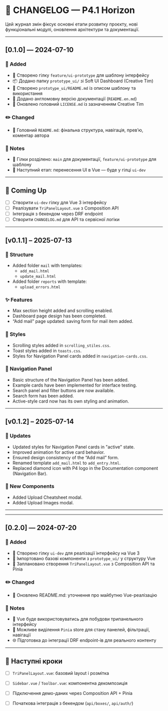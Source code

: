 # 📝 CHANGELOG — P4.1 Horizon

Цей журнал змін фіксує основні етапи розвитку проєкту, нові функціональні модулі, оновлення архітектури та документації.

---

## [0.1.0] — 2024-07-10

### 🚀 Added
- 📁 Створено гілку `feature/ui-prototype` для шаблону інтерфейсу
- 📦 Додано папку `prototype_ui/` зі Soft UI Dashboard (Creative Tim)
- 📝 Створено `prototype_ui/README.md` із описом шаблону та використання
- 📘 Додано англомовну версію документації (`README.en.md`)
- 📄 Оновлено головний `LICENSE.md` із зазначенням Creative Tim

### ✏️ Changed
- 🧾 Головний `README.md`: фінальна структура, навігація, прев’ю, коментар автора

### 📌 Notes
- 🔱 Гілки розділено: `main` для документації, `feature/ui-prototype` для шаблону
- 🎨 Наступний етап: перенесення UI в Vue — буде у гілці `ui-dev`

---

## 🔮 Coming Up

- [ ] Створити `ui-dev` гілку для Vue 3 інтерфейсу
- [ ] Реалізувати `TriPanelLayout.vue` з Composition API
- [ ] Інтеграція з бекендом через DRF endpoint
- [ ] Створити `CHANGELOG.md` для API та сервісної логіки

---

## [v0.1.1] – 2025-07-13

### 📁 Structure
- Added folder `mail` with templates:
  - `add_mail.html`
  - `update_mail.html`
- Added folder `reports` with template:
  - `upload_errors.html`

### ✨ Features
- Max section height added and scrolling enabled.
- Dashboard page design has been completed.
- “Add mail” page updated: saving form for mail item added.

### 🎨 Styles
- Scrolling styles added in `scrolling_stiles.css`.
- Toast styles added in `toasts.css`.
- Styles for Navigation Panel cards added in `navigation-cards.css`.

### 🧭 Navigation Panel
- Basic structure of the Navigation Panel has been added.
- Example cards have been implemented for interface testing.
- Search panel and filter buttons are now available.
- Search form has been added.
- Active-style card now has its own styling and animation.

---

## [v0.1.2] – 2025-07-14

### 🔧 Updates
- Updated styles for Navigation Panel cards in "active" state.
- Improved animation for active card behavior.
- Ensured design consistency of the “Add mail” form.
- Renamed template `add_mail.html` to `add_entry.html`.
- Replaced diamond icon with P4 logo in the Documentation component (Navigation Bar).

### 🚀 New Components
- Added Upload Cheatsheet modal.
- Added Upload Images modal.

---

---

## [0.2.0] — 2024-07-20

### 🚀 Added
- 📁 Створено гілку `ui-dev` для реалізації інтерфейсу на Vue 3
- 🧩 Імпортовано базові компоненти з `prototype_ui/` у структуру Vue
- 🧠 Заплановано створення `TriPanelLayout.vue` з Composition API та Pinia

### ✏️ Changed
- 📄 Оновлено README.md: уточнення про майбутню Vue-реалізацію

### 📌 Notes
- 🔧 Vue буде використовуватись для побудови трипанельного інтерфейсу
- 🧪 Можливе виділення `Pinia` store для стану панелей, фільтрації, навігації
- 🌐 Підготовка до інтеграції DRF endpoint-ів для реального контенту

---

## 🧭 Наступні кроки

- [ ] `TriPanelLayout.vue`: базовий layout і розмітка
- [ ] `Sidebar.vue` / `Toolbar.vue`: компонентна декомпозиція
- [ ] Підключення демо-даних через Composition API + Pinia
- [ ] Початкова інтеграція з бекендом (`api/boxes/`, `api/auth/`)

